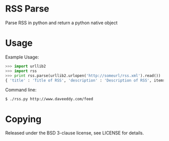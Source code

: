 RSS Parse
============
Parse RSS in python and return a python native object

Usage
=====
Example Usage:

``` python
>>> import urllib2
>>> import rss
>>> print rss.parse(urllib2.urlopen('http://someurl/rss.xml').read())
{ 'title' : 'Title of RSS', 'description' : 'Description of RSS', items : [ {}, {}, ... ] }
```

Command line:

	$ ./rss.py http://www.daveeddy.com/feed

Copying
=======
Released under the BSD 3-clause license, see LICENSE for details.

